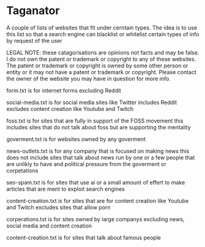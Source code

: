 # Taganator
A couple of lists of websites that fit under cerntain types. The idea is to use this list so that a search engine can blacklist or whitelist certain types of info by request of the user

LEGAL NOTE: these catagorisations are opinions not facts and may be false. I do not own the patent or trademark or copyright to any of these websites. The patent or trademark or copyright is owned by some other person or entity or it may not have a patent or trademark or copyright. Please contact the owner of the website you may have in question for more info.

form.txt is for internet forms excluding Reddit

social-media.txt is for social media sites like Twitter includes Reddit excludes content creation like Youtube and Twitch

foss.txt is for sites that are fully in support of the FOSS movement this includes sites that do not talk about foss but are supporting the mentality

goverment.txt is for websites owned by any goverment

news-outlets.txt is for any company that is focused on making news this does not include sites that talk about news run by one or a few people that are unlikly to have and political pressure from the goverment or corpetations

seo-spam.txt is for sites that use ai or a small amount of effert to make articles that are ment to exploit search engines

content-creation.txt is for sites that are for content creation like Youtube and Twitch excludes sites that allow porn

corperations.txt is for sites owned by large companys excluding news, social media and content creation

content-creation.txt is for sites that talk about famous people

